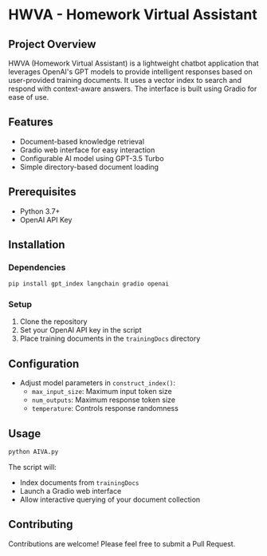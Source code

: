 # HWVA - Homework Virtual Assistant

## Project Overview
HWVA (Homework Virtual Assistant) is a lightweight chatbot application that leverages OpenAI's GPT models to provide intelligent responses based on user-provided training documents. It uses a vector index to search and respond with context-aware answers. The interface is built using Gradio for ease of use.

## Features
- Document-based knowledge retrieval
- Gradio web interface for easy interaction
- Configurable AI model using GPT-3.5 Turbo
- Simple directory-based document loading

## Prerequisites
- Python 3.7+
- OpenAI API Key

## Installation

### Dependencies
```bash
pip install gpt_index langchain gradio openai
```

### Setup
1. Clone the repository
2. Set your OpenAI API key in the script
3. Place training documents in the `trainingDocs` directory

## Configuration
- Adjust model parameters in `construct_index()`:
  - `max_input_size`: Maximum input token size
  - `num_outputs`: Maximum response token size
  - `temperature`: Controls response randomness

## Usage
```bash
python AIVA.py
```
The script will:
- Index documents from `trainingDocs`
- Launch a Gradio web interface
- Allow interactive querying of your document collection

## Contributing
Contributions are welcome! Please feel free to submit a Pull Request.
